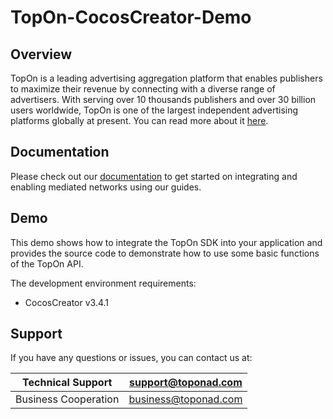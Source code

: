 # TopOn-CocosCreator-Demo

## Overview

TopOn is a leading advertising aggregation platform that enables publishers to maximize their revenue by connecting with a diverse range of advertisers. With serving over 10 thousands publishers and over 30 billion users worldwide, TopOn is one of the largest independent advertising platforms globally at present. You can read more about it [here](https://help.takuad.com/en/docs/mSI16D).

## Documentation

Please check out our [documentation](https://help.takuad.com/en/docs/9Xhkol) to get started on integrating and enabling mediated networks using our guides.

## Demo

This demo shows how to integrate the TopOn SDK into your application and provides the source code to demonstrate how to use some basic functions of the TopOn API.

The development environment requirements:
- CocosCreator v3.4.1


## Support

If you have any questions or issues, you can contact us at:

| Technical Support    | support@toponad.com  |
| -------------------- | -------------------- |
| Business Cooperation | business@toponad.com |
